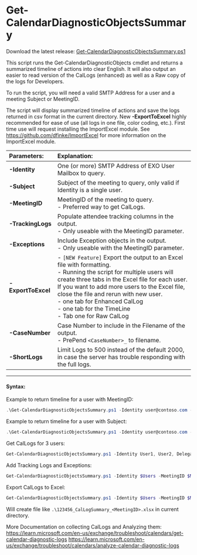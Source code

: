 # Get-CalendarDiagnosticObjectsSummary

Download the latest release: [Get-CalendarDiagnosticObjectsSummary.ps1](https://github.com/microsoft/CSS-Exchange/releases/latest/download/Get-CalendarDiagnosticObjectsSummary.ps1)


This script runs the Get-CalendarDiagnosticObjects cmdlet and returns a summarized timeline of actions into clear English. It will also output an easier to read version of the CalLogs (enhanced) as well as a Raw copy of the logs for Developers. 

To run the script, you will need a valid SMTP Address for a user and a meeting Subject or MeetingID.

The script will display summarized timeline of actions and save the logs returned in csv format in the current directory.
New **-ExportToExcel** highly recommended for ease of use (all logs in one file, color coding, etc.). First time use will request installing the ImportExcel module. See https://github.com/dfinke/ImportExcel for more information on the ImportExcel module.

| Parameters:    | Explanation: |
|:-------------- | :-----|
| **-Identity**  | One (or more) SMTP Address of EXO User Mailbox to query.|
| **-Subject**   | Subject of the meeting to query, only valid if Identity is a single user. 
| **-MeetingID** | MeetingID of the meeting to query. <BR> - Preferred way to get CalLogs.
| **-TrackingLogs** | Populate attendee tracking columns in the output. <BR> - Only useable with the MeetingID parameter.
| **-Exceptions** | Include Exception objects in the output. <br> - Only useable with the MeetingID parameter. <br> 
| **-ExportToExcel**|   - `[NEW Feature]` Export the output to an Excel file with formatting.  <BR> - Running the script for multiple users will create three tabs in the Excel file for each user. <BR> If you want to add more users to the Excel file, close the file and rerun with new user. <BR>        - one tab for Enhanced CalLog         <BR>  - one tab for the TimeLine        <BR>  - Tab one for Raw CalLog 
| **-CaseNumber** | Case Number to include in the Filename of the output. <BR> - PrePend `<CaseNumber>_` to filename.
| **-ShortLogs**| Limit Logs to 500 instead of the default 2000, in case the server has trouble responding with the full logs.
---

#### Syntax:

Example to return timeline for a user with MeetingID:
```PowerShell
.\Get-CalendarDiagnosticObjectsSummary.ps1 -Identity user@contoso.com -MeetingID 040000008200E00074C5B7101A82E0080000000010E4301F9312D801000000000000000010000000996102014F1D484A8123C16DDBF8603E
```

Example to return timeline for a user with Subject:

```PowerShell
.\Get-CalendarDiagnosticObjectsSummary.ps1 -Identity user@contoso.com -Subject Test_OneTime_Meeting_Subject
```
Get CalLogs for 3 users:
```PowerShell
Get-CalendarDiagnosticObjectsSummary.ps1 -Identity User1, User2, Delegate -MeetingID $MeetingID
```
Add Tracking Logs and Exceptions:
```PowerShell
Get-CalendarDiagnosticObjectsSummary.ps1 -Identity $Users -MeetingID $MeetingID -TrackingLogs -Exceptions
```
Export CalLogs to Excel:
```PowerShell
Get-CalendarDiagnosticObjectsSummary.ps1 -Identity $Users -MeetingID $MeetingID -TrackingLogs -Exceptions -ExportToExcel -CaseNumber 123456
```
Will create file like  `.\123456_CalLogSummary_<MeetingID>.xlsx` in current directory.


More Documentation on collecting CalLogs and Analyzing them:
https://learn.microsoft.com/en-us/exchange/troubleshoot/calendars/get-calendar-diagnostic-logs 
https://learn.microsoft.com/en-us/exchange/troubleshoot/calendars/analyze-calendar-diagnostic-logs
